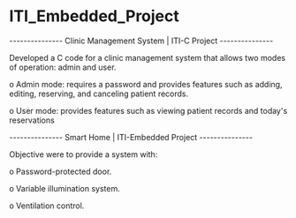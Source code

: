 # ITI_Embedded_Project
--------------- Clinic Management System | ITI-C Project ---------------

Developed a C code for a clinic management system that 
allows two modes of operation: admin and user.

  o Admin mode: requires a password and provides 
    features such as adding, editing, reserving, and 
    canceling patient records. 
    
  o User mode: provides features such as viewing patient 
    records and today's reservations


--------------- Smart Home | ITI-Embedded Project ---------------

Objective were to provide a system with:

  o Password-protected door.
  
  o Variable illumination system.
  
  o Ventilation control.
